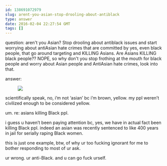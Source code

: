 ```yaml
---
id: 138691072979
slug: arent-you-asian-stop-drooling-about-antiblack
type: answer
date: 2016-02-04 22:27:54 GMT
tags: []
---
```

question: aren't you Asian? Stop drooling about antiblack issues and start worrying about antiAsian hate crimes that are committed by yes, even black people, that go around targeting and KILLING Asians. Are Asians KILLING black people?? NOPE, so why don't you stop frothing at the mouth for black people and worry about Asian people and AntiAsian hate crimes, look into that.

answer: <figure class="tmblr-full" data-orig-height="386" data-orig-width="500"><img src="https://41.media.tumblr.com/e5a9166a91c78d132eeb9f0797f6805f/tumblr_inline_o21nj638lE1rdzs46_540.jpg" data-orig-height="386" data-orig-width="500"></figure><p>scientifically speak, no, i’m not&nbsp;‘asian’ bc i’m brown, yellow. my ppl weren’t civilized enough to be considered yellow.</p><p>um. re: asians killing Black ppl.</p><p>i guess u haven’t been paying attention bc, yes, we have in actual fact been killing Black ppl. indeed an asian was recently sentenced to like 400 years in jail for serially raping Black women.</p><p>this is just one example, btw, of why ur too fucking ignorant for me to bother responding to most of ur ask.</p><p>ur wrong. ur anti-Black. and u can go fuck urself.</p>